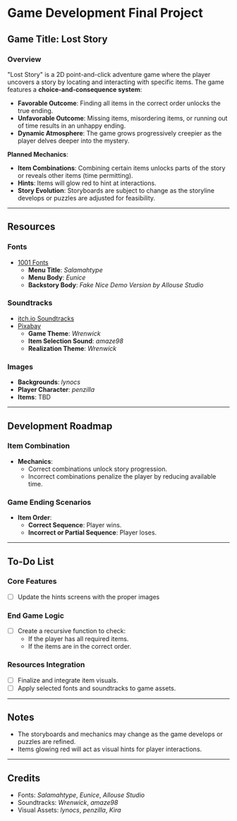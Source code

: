 # Game Development Final Project
## Game Title: **Lost Story**

### Overview
"Lost Story" is a 2D point-and-click adventure game where the player uncovers a story by locating and interacting with specific items. 
The game features a **choice-and-consequence system**:
- **Favorable Outcome**: Finding all items in the correct order unlocks the true ending.
- **Unfavorable Outcome**: Missing items, misordering items, or running out of time results in an unhappy ending.
- **Dynamic Atmosphere**: The game grows progressively creepier as the player delves deeper into the mystery.

**Planned Mechanics**:
- **Item Combinations**: Combining certain items unlocks parts of the story or reveals other items (time permitting).
- **Hints**: Items will glow red to hint at interactions.
- **Story Evolution**: Storyboards are subject to change as the storyline develops or puzzles are adjusted for feasibility.

---

## Resources

### Fonts
- [1001 Fonts](https://www.1001fonts.com/)
  - **Menu Title**: *Salamahtype*
  - **Menu Body**: *Eunice*
  - **Backstory Body**: *Fake Nice Demo Version by Allouse Studio*

### Soundtracks
- [itch.io Soundtracks](https://itch.io/soundtracks)
- [Pixabay](https://pixabay.com/)
  - **Game Theme**: *Wrenwick*
  - **Item Selection Sound**: *amaze98*
  - **Realization Theme**: *Wrenwick*

### Images
- **Backgrounds**: *lynocs*
- **Player Character**: *penzilla*
- **Items**: TBD

---

## Development Roadmap

### Item Combination
- **Mechanics**:
  - Correct combinations unlock story progression.
  - Incorrect combinations penalize the player by reducing available time.

### Game Ending Scenarios
- **Item Order**:
  - **Correct Sequence**: Player wins.
  - **Incorrect or Partial Sequence**: Player loses.

---

## To-Do List

### Core Features
- [ ] Update the hints screens with the proper images

### End Game Logic
- [ ] Create a recursive function to check:
  - If the player has all required items.
  - If the items are in the correct order.

### Resources Integration
- [ ] Finalize and integrate item visuals.
- [ ] Apply selected fonts and soundtracks to game assets.

---

## Notes
- The storyboards and mechanics may change as the game develops or puzzles are refined.
- Items glowing red will act as visual hints for player interactions.

---

## Credits
- Fonts: *Salamahtype*, *Eunice*, *Allouse Studio*
- Soundtracks: *Wrenwick*, *amaze98*
- Visual Assets: *lynocs*, *penzilla*, *Kira*
